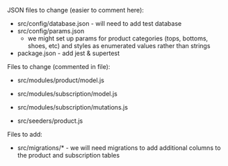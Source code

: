 JSON files to change (easier to comment here):
  - src/config/database.json - will need to add test database
  - src/config/params.json
    - we might set up params for product categories (tops, bottoms, shoes, etc) and styles as enumerated values rather than strings
  - package.json - add jest & supertest

Files to change (commented in file):
- src/modules/product/model.js

- src/modules/subscription/model.js
- src/modules/subscription/mutations.js
<!-- - src/modules/subscription/resolvers.js -->
<!-- - src/modules/subscription/types.js -->

<!-- - src/modules/user/resolvers.js -->


<!-- - src/modules/product/query.js -->
<!-- - src/modules/product/resolvers.js -->
<!-- - src/modules/product/types.js -->



- src/seeders/product.js

Files to add:
- src/migrations/* - we will need migrations to add additional columns to the product and subscription tables
